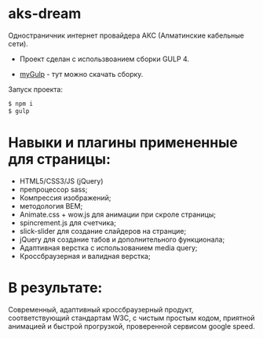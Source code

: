 # aks-dream


Одностраничник интернет провайдера АКС (Алматинские кабельные сети).


- Проект сделан с использвоанием сборки GULP 4.
* [myGulp](https://github.com/asianspirit/myGulp) - тут можно скачать сборку.

Запуск проекта:
```sh
$ npm i
$ gulp
```
# Навыки и плагины примененные для страницы:

- HTML5/CSS3/JS (jQuery)
- препроцессор sass;
- Компрессия изображений;
- методология BEM;
- Animate.css + wow.js для анимации при скроле страницы;
- spincrement.js для счетчика;
- slick-slider для создание слайдеров на странцие;
- jQuery для создание табов и дополнительного функционала;
- Адаптивная верстка с использованием media query;
- Кроссбраузерная и валидная верстка;


# В результате:
 Современный, адаптивный кроссбраузерный продукт, соответствующий стандартам W3C, с чистым простым кодом, приятной анимацией и быстрой прогрузкой, проверенной сервисом google speed.
